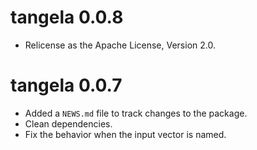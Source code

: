 # tangela 0.0.8

* Relicense as the Apache License, Version 2.0.

# tangela 0.0.7

* Added a `NEWS.md` file to track changes to the package.
* Clean dependencies.
* Fix the behavior when the input vector is named. 
